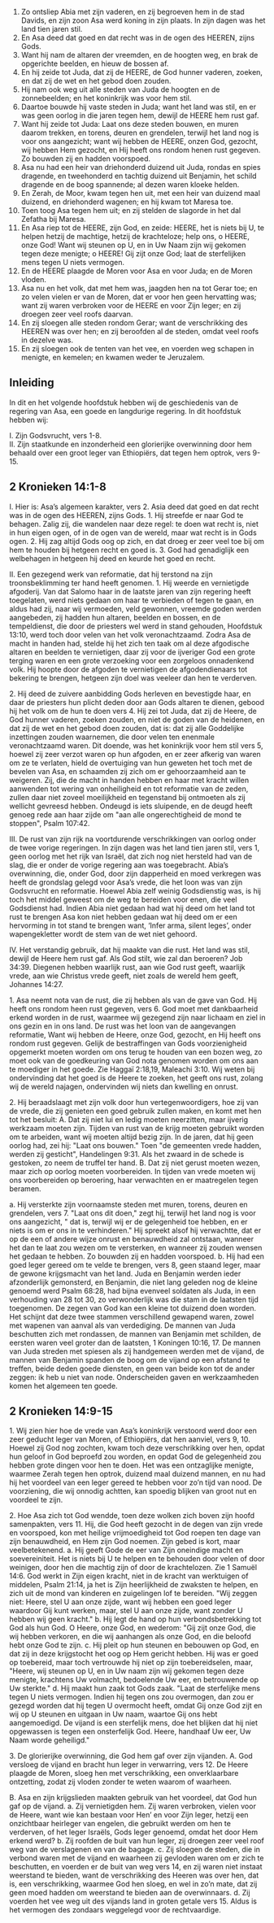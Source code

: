 1. Zo ontsliep Abia met zijn vaderen, en zij begroeven hem in de stad Davids, en zijn zoon Asa werd koning in zijn plaats. In zijn dagen was het land tien jaren stil. 
2. En Asa deed dat goed en dat recht was in de ogen des HEEREN, zijns Gods. 
3. Want hij nam de altaren der vreemden, en de hoogten weg, en brak de opgerichte beelden, en hieuw de bossen af. 
4. En hij zeide tot Juda, dat zij de HEERE, de God hunner vaderen, zoeken, en dat zij de wet en het gebod doen zouden. 
5. Hij nam ook weg uit alle steden van Juda de hoogten en de zonnebeelden; en het koninkrijk was voor hem stil. 
6. Daartoe bouwde hij vaste steden in Juda; want het land was stil, en er was geen oorlog in die jaren tegen hem, dewijl de HEERE hem rust gaf. 
7. Want hij zeide tot Juda: Laat ons deze steden bouwen, en muren daarom trekken, en torens, deuren en grendelen, terwijl het land nog is voor ons aangezicht; want wij hebben de HEERE, onzen God, gezocht, wij hebben Hem gezocht, en Hij heeft ons rondom henen rust gegeven. Zo bouwden zij en hadden voorspoed. 
8. Asa nu had een heir van driehonderd duizend uit Juda, rondas en spies dragende, en tweehonderd en tachtig duizend uit Benjamin, het schild dragende en de boog spannende; al dezen waren kloeke helden. 
9. En Zerah, de Moor, kwam tegen hen uit, met een heir van duizend maal duizend, en driehonderd wagenen; en hij kwam tot Maresa toe. 
10. Toen toog Asa tegen hem uit; en zij stelden de slagorde in het dal Zefatha bij Maresa. 
11. En Asa riep tot de HEERE, zijn God, en zeide: HEERE, het is niets bij U, te helpen hetzij de machtige, hetzij de krachteloze; help ons, o HEERE, onze God! Want wij steunen op U, en in Uw Naam zijn wij gekomen tegen deze menigte; o HEERE! Gij zijt onze God; laat de sterfelijken mens tegen U niets vermogen. 
12. En de HEERE plaagde de Moren voor Asa en voor Juda; en de Moren vloden. 
13. Asa nu en het volk, dat met hem was, jaagden hen na tot Gerar toe; en zo velen vielen er van de Moren, dat er voor hen geen hervatting was; want zij waren verbroken voor de HEERE en voor Zijn leger; en zij droegen zeer veel roofs daarvan. 
14. En zij sloegen alle steden rondom Gerar; want de verschrikking des HEEREN was over hen; en zij beroofden al de steden, omdat veel roofs in dezelve was. 
15. En zij sloegen ook de tenten van het vee, en voerden weg schapen in menigte, en kemelen; en kwamen weder te Jeruzalem.

## Inleiding

In dit en het volgende hoofdstuk hebben wij de geschiedenis van de regering van Asa, een goede en langdurige regering. In dit hoofdstuk hebben wij: 

I. Zijn Godsvrucht, vers 1-8.  
II. Zijn staatkunde en inzonderheid een glorierijke overwinning door hem behaald over een groot leger van Ethiopiërs, dat tegen hem optrok, vers 9-15.  

## 2 Kronieken 14:1-8 

I. Hier is: Asa’s algemeen karakter, vers 2. Asia deed dat goed en dat recht was in de ogen des HEEREN, zijns Gods.
1\. Hij streefde er naar God te behagen. Zalig zij, die wandelen naar deze regel: te doen wat recht is, niet in hun eigen ogen, of in de ogen van de wereld, maar wat recht is in Gods ogen.
2\. Hij zag altijd Gods oog op zich, en dat droeg er zeer veel toe bij om hem te houden bij hetgeen recht en goed is.
3\. God had genadiglijk een welbehagen in hetgeen hij deed en keurde het goed en recht.

II. Een gezegend werk van reformatie, dat hij terstond na zijn troonsbeklimming ter hand heeft genomen.
1\. Hij weerde en vernietigde afgoderij. Van dat Salomo haar in de laatste jaren van zijn regering heeft toegelaten, werd niets gedaan om haar te verbieden of tegen te gaan, en aldus had zij, naar wij vermoeden, veld gewonnen, vreemde goden werden aangebeden, zij hadden hun altaren, beelden en bossen, en de tempeldienst, die door de priesters wel werd in stand gehouden, Hoofdstuk 13:10, werd toch door velen van het volk veronachtzaamd. Zodra Asa de macht in handen had, stelde hij het zich ten taak om al deze afgodische altaren en beelden te vernietigen, daar zij voor de ijveriger God een grote terging waren en een grote verzoeking voor een zorgeloos onnadenkend volk. Hij hoopte door de afgoden te vernietigen de afgodendienaars tot bekering te brengen, hetgeen zijn doel was veeleer dan hen te verderven.

2\. Hij deed de zuivere aanbidding Gods herleven en bevestigde haar, en daar de priesters hun plicht deden door aan Gods altaren te dienen, gebood hij het volk om de hun te doen vers 4. Hij zei tot Juda, dat zij de Heere, de God hunner vaderen, zoeken zouden, en niet de goden van de heidenen, en dat zij de wet en het gebod doen zouden, dat is: dat zij alle Goddelijke inzettingen zouden waarnemen, die door velen ten enenmale veronachtzaamd waren. Dit doende, was het koninkrijk voor hem stil vers 5, hoewel zij zeer verzot waren op hun afgoden, en er zeer afkerig van waren om ze te verlaten, hield de overtuiging van hun geweten het toch met de bevelen van Asa, en schaamden zij zich om er gehoorzaamheid aan te weigeren. Zij, die de macht in handen hebben en haar met kracht willen aanwenden tot wering van onheiligheid en tot reformatie van de zeden, zullen daar niet zoveel moeilijkheid en tegenstand bij ontmoeten als zij wellicht gevreesd hebben. Ondeugd is iets sluipende, en de deugd heeft genoeg rede aan haar zijde om "aan alle ongerechtigheid de mond te stoppen", Psalm 107:42.

III. De rust van zijn rijk na voortdurende verschrikkingen van oorlog onder de twee vorige regeringen. In zijn dagen was het land tien jaren stil, vers 1, geen oorlog met het rijk van Israël, dat zich nog niet hersteld had van de slag, die er onder de vorige regering aan was toegebracht. Abia’s overwinning, die, onder God, door zijn dapperheid en moed verkregen was heeft de grondslag gelegd voor Asa’s vrede, die het loon was van zijn Godsvrucht en reformatie. Hoewel Abia zelf weinig Godsdienstig was, is hij toch het middel geweest om de weg te bereiden voor enen, die veel Godsdienst had. Indien Abia niet gedaan had wat hij deed om het land tot rust te brengen Asa kon niet hebben gedaan wat hij deed om er een hervorming in tot stand te brengen want, ‘Infer arma, silent leges’, onder wapengekletter wordt de stem van de wet niet gehoord.

IV. Het verstandig gebruik, dat hij maakte van die rust. Het land was stil, dewijl de Heere hem rust gaf. Als God stilt, wie zal dan beroeren? Job 34:39. Diegenen hebben waarlijk rust, aan wie God rust geeft, waarlijk vrede, aan wie Christus vrede geeft, niet zoals de wereld hem geeft, Johannes 14:27.

1\. Asa neemt nota van de rust, die zij hebben als van de gave van God. Hij heeft ons rondom heen rust gegeven, vers 6. God moet met dankbaarheid erkend worden in de rust, waarmee wij gezegend zijn naar lichaam en ziel in ons gezin en in ons land. De rust was het loon van de aangevangen reformatie, Want wij hebben de Heere, onze God, gezocht, en Hij heeft ons rondom rust gegeven. Gelijk de bestraffingen van Gods voorzienigheid opgemerkt moeten worden om ons terug te houden van een bozen weg, zo moet ook van de goedkeuring van God nota genomen worden om ons aan te moediger in het goede. Zie Haggaï 2:18,19, Maleachi 3:10. Wij weten bij ondervinding dat het goed is de Heere te zoeken, het geeft ons rust, zolang wij de wereld najagen, ondervinden wij niets dan kwelling en onrust.

2\. Hij beraadslaagt met zijn volk door hun vertegenwoordigers, hoe zij van de vrede, die zij genieten een goed gebruik zullen maken, en komt met hen tot het besluit: 
A. Dat zij niet lui en ledig moeten neerzitten, maar ijverig werkzaam moeten zijn. Tijden van rust van de krijg moeten gebruikt worden om te arbeiden, want wij moeten altijd bezig zijn. In de jaren, dat hij geen oorlog had, zei hij: "Laat ons bouwen." Toen "de gemeenten vrede hadden, werden zij gesticht", Handelingen 9:31. Als het zwaard in de schede is gestoken, zo neem de truffel ter hand.
B. Dat zij niet gerust moeten wezen, maar zich op oorlog moeten voorbereiden. In tijden van vrede moeten wij ons voorbereiden op beroering, haar verwachten en er maatregelen tegen beramen.

a. Hij versterkte zijn voornaamste steden met muren, torens, deuren en grendelen, vers 7. "Laat ons dit doen," zegt hij, terwijl het land nog is voor ons aangezicht, " dat is, terwijl wij er de gelegenheid toe hebben, en er niets is om er ons in te verhinderen." Hij spreekt alsof hij verwachtte, dat er op de een of andere wijze onrust en benauwdheid zal ontstaan, wanneer het dan te laat zou wezen om te versterken, en wanneer zij zouden wensen het gedaan te hebben. Zo bouwden zij en hadden voorspoed.
b. Hij had een goed leger gereed om te velde te brengen, vers 8, geen staand leger, maar de gewone krijgsmacht van het land. Juda en Benjamin werden ieder afzonderlijk gemonsterd, en Benjamin, die niet lang geleden nog de kleine genoemd werd Psalm 68:28, had bijna evenveel soldaten als Juda, in een verhouding van 28 tot 30, zo verwonderlijk was die stam in de laatsten tijd toegenomen. De zegen van God kan een kleine tot duizend doen worden. Het schijnt dat deze twee stammen verschillend gewapend waren, zowel met wapenen van aanval als van verdediging. 
De mannen van Juda beschutten zich met rondassen, de mannen van Benjamin met schilden, de eersten waren veel groter dan de laatsten, 1 Koningen 10:16, 17. De mannen van Juda streden met spiesen als zij handgemeen werden met de vijand, de mannen van Benjamin spanden de boog om de vijand op een afstand te treffen, beide deden goede diensten, en geen van beide kon tot de ander zeggen: ik heb u niet van node. Onderscheiden gaven en werkzaamheden komen het algemeen ten goede. 

## 2 Kronieken 14:9-15 

1\. Wij zien hier hoe de vrede van Asa’s koninkrijk verstoord werd door een zeer geducht leger van Moren, of Ethiopiërs, dat hen aanviel, vers 9, 10. Hoewel zij God nog zochten, kwam toch deze verschrikking over hen, opdat hun geloof in God beproefd zou worden, en opdat God de gelegenheid zou hebben grote dingen voor hen te doen. Het was een ontzaglijke menigte, waarmee Zerah tegen hen optrok, duizend maal duizend mannen, en nu had hij het voordeel van een leger gereed te hebben voor zo’n tijd van nood. De voorziening, die wij onnodig achtten, kan spoedig blijken van groot nut en voordeel te zijn.

2\. Hoe Asa zich tot God wendde, toen deze wolken zich boven zijn hoofd samenpakten, vers 11. Hij, die God heeft gezocht in de degen van zijn vrede en voorspoed, kon met heilige vrijmoedigheid tot God roepen ten dage van zijn benauwdheid, en Hem zijn God noemen. Zijn gebed is kort, maar veelbetekenend.
a. Hij geeft Gode de eer van Zijn oneindige macht en soevereiniteit. Het is niets bij U te helpen en te behouden door velen of door weinigen, door hen die machtig zijn of door de krachtelozen. Zie 1 Samuël 14:6. God werkt in Zijn eigen kracht, niet in de kracht van werktuigen of middelen, Psalm 21:14, ja het is Zijn heerlijkheid de zwaksten te helpen, en zich uit de mond van kinderen en zuigelingen lof te bereiden. "Wij zeggen niet: Heere, stel U aan onze zijde, want wij hebben een goed leger waardoor Gij kunt werken, maar, stel U aan onze zijde, want zonder U hebben wij geen kracht." 
b. Hij legt de hand op hun verbondsbetrekking tot God als hun God. O Heere, onze God, en wederom: "Gij zijt onze God, die wij hebben verkoren, en die wij aanhangen als onze God, en die beloofd hebt onze God te zijn.
c. Hij pleit op hun steunen en bebouwen op God, en dat zij in deze krijgstocht het oog op Hem gericht hebben. Hij was er goed op toebereid, maar toch vertrouwde hij niet op zijn toebereidselen, maar, "Heere, wij steunen op U, en in Uw naam zijn wij gekomen tegen deze menigte, krachtens Uw volmacht, bedoelende Uw eer, en betrouwende op Uw sterkte." d. Hij maakt hun zaak tot Gods zaak. "Laat de sterfelijke mens tegen U niets vermogen. Indien hij tegen ons zou overmogen, dan zou er gezegd worden dat hij tegen U overmocht heeft, omdat Gij onze God zijt en wij op U steunen en uitgaan in Uw naam, waartoe Gij ons hebt aangemoedigd. De vijand is een sterfelijk mens, doe het blijken dat hij niet opgewassen is tegen een onsterfelijk God. Heere, handhaaf Uw eer, Uw Naam worde geheiligd." 

3\. De glorierijke overwinning, die God hem gaf over zijn vijanden.
A. God versloeg de vijand en bracht hun leger in verwarring, vers 12. De Heere plaagde de Moren, sloeg hen met verschrikking, een onverklaarbare ontzetting, zodat zij vloden zonder te weten waarom of waarheen.

B. Asa en zijn krijgslieden maakten gebruik van het voordeel, dat God hun gaf op de vijand.
a. Zij vernietigden hem. Zij waren verbroken, vielen voor de Heere, want wie kan bestaan voor Hen’ en voor Zijn leger, hetzij een onzichtbaar heirleger van engelen, die gebruikt werden om hen te verderven, of het leger Israëls, Gods leger genoemd, omdat het door Hem erkend werd? 
b. Zij roofden de buit van hun leger, zij droegen zeer veel roof weg van de verslagenen en van de bagage.
c. Zij sloegen de steden, die in verbond waren met de vijand en waarheen zij gevloden waren om er zich te beschutten, en voerden er de buit van weg vers 14, en zij waren niet instaat weerstand te bieden, want de verschrikking des Heeren was over hen, dat is, een verschrikking, waarmee God hen sloeg, en wel in zo’n mate, dat zij geen moed hadden om weerstand te bieden aan de overwinnaars.
d. Zij voerden het vee weg uit des vijands land in groten getale vers 15. Aldus is het vermogen des zondaars weggelegd voor de rechtvaardige. 

